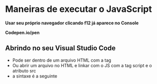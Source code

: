 # Maneiras de executar o JavaScript

**Usar seu próprio navegador clicando f12 já aparece no Console**

**Codepen.io/pen**

## Abrindo no seu Visual Studio Code

- Pode ser dentro de um arquivo HTML com a tag <script></script>
- Ou abrir um arquivo no HTML e linkar com o JS com a tag script e o atributo src
- a sintaxe é a seguinte
<script src=""></script>
